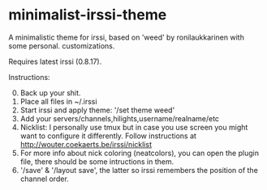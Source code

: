 # minimalist-irssi-theme
A minimalistic theme for irssi, based on 'weed' by ronilaukkarinen with some personal.
customizations.

Requires latest irssi (0.8.17).

Instructions:

0. Back up your shit.
1. Place all files in ~/.irssi
2. Start irssi and apply theme: '/set theme weed'
3. Add your servers/channels,hilights,username/realname/etc
4. Nicklist: I personally use tmux but in case you use screen you might want to
   configure it differently. Follow instructions at
   http://wouter.coekaerts.be/irssi/nicklist
5. For more info about nick coloring (neatcolors), you can open the plugin
   file, there should be some intructions in them.
6. '/save' & '/layout save', the latter so irssi remembers the position of the
   channel order.

